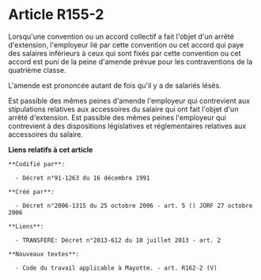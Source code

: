 # Article R155-2

Lorsqu'une convention ou un accord collectif a fait l'objet d'un arrêté d'extension, l'employeur lié par cette convention ou
cet accord qui paye des salaires inférieurs à ceux qui sont fixés par cette convention ou cet accord est puni de la peine
d'amende prévue pour les contraventions de la quatrième classe.

L'amende est prononcée autant de fois qu'il y a de salariés lésés.

Est passible des mêmes peines d'amende l'employeur qui contrevient aux stipulations relatives aux accessoires du salaire qui
ont fait l'objet d'un arrêté d'extension. Est passible des mêmes peines l'employeur qui contrevient à des dispositions
législatives et réglementaires relatives aux accessoires du salaire.

**Liens relatifs à cet article**

	**Codifié par**:

	  - Décret n°91-1263 du 16 décembre 1991

	**Créé par**:

	  - Décret n°2006-1315 du 25 octobre 2006 - art. 5 () JORF 27 octobre 2006

	**Liens**:

	  - TRANSFERE: Décret n°2013-612 du 10 juillet 2013 - art. 2

	**Nouveaux textes**:

	  - Code du travail applicable à Mayotte. - art. R162-2 (V)
